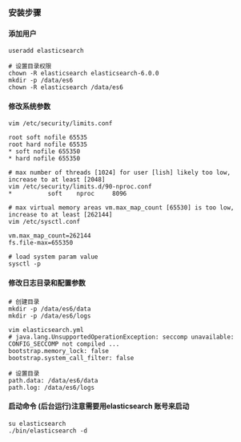 ### 安装步骤
    
#### 添加用户
    useradd elasticsearch 
    
    # 设置目录权限
    chown -R elasticsearch elasticsearch-6.0.0
    mkdir -p /data/es6
    chown -R elasticsearch /data/es6
    
    
#### 修改系统参数
    vim /etc/security/limits.conf
    
    root soft nofile 65535
    root hard nofile 65535
    * soft nofile 655350
    * hard nofile 655350

    # max number of threads [1024] for user [lish] likely too low, increase to at least [2048]
    vim /etc/security/limits.d/90-nproc.conf
    *          soft    nproc     8096

    # max virtual memory areas vm.max_map_count [65530] is too low, increase to at least [262144]
    vim /etc/sysctl.conf
    
    vm.max_map_count=262144
    fs.file-max=655350
    
    # load system param value
    sysctl -p
    
#### 修改日志目录和配置参数
    # 创建目录
    mkdir -p /data/es6/data
    mkdir -p /data/es6/logs
    
    vim elasticsearch.yml
    # java.lang.UnsupportedOperationException: seccomp unavailable: CONFIG_SECCOMP not compiled ...
    bootstrap.memory_lock: false
    bootstrap.system_call_filter: false    

    # 设置目录
    path.data: /data/es6/data
    path.log: /data/es6/logs

#### 启动命令 (后台运行)注意需要用elasticsearch 账号来启动
    su elasticsearch
    ./bin/elasticsearch -d

